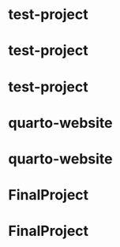# test-project
# test-project
# test-project
# quarto-website
# quarto-website
# FinalProject
# FinalProject
